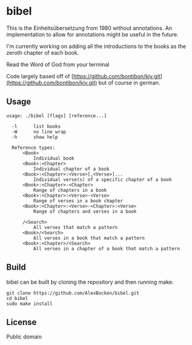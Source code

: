 # bibel

This is the Einheitsübersetzung from 1980 without annotations. An implementation to allow for annotations might be useful in the future.

I'm currently working on adding all the introductions to the books as the zeroth chapter of each book.

Read the Word of God from your terminal

Code largely based off of [https://github.com/bontibon/kjv.git](https://github.com/bontibon/kjv.git) but of course in german.


## Usage

    usage: ./bibel [flags] [reference...]

      -l      list books
      -W      no line wrap
      -h      show help

      Reference types:
          <Book>
              Individual book
          <Book>:<Chapter>
              Individual chapter of a book
          <Book>:<Chapter>:<Verse>[,<Verse>]...
              Individual verse(s) of a specific chapter of a book
          <Book>:<Chapter>-<Chapter>
              Range of chapters in a book
          <Book>:<Chapter>:<Verse>-<Verse>
              Range of verses in a book chapter
          <Book>:<Chapter>:<Verse>-<Chapter>:<Verse>
              Range of chapters and verses in a book

          /<Search>
              All verses that match a pattern
          <Book>/<Search>
              All verses in a book that match a pattern
          <Book>:<Chapter>/<Search>
              All verses in a chapter of a book that match a pattern

## Build

bibel can be built by cloning the repository and then running make:

    git clone https://github.com/AlexBocken/bibel.git
    cd bibel
    sudo make install

## License

Public domain
